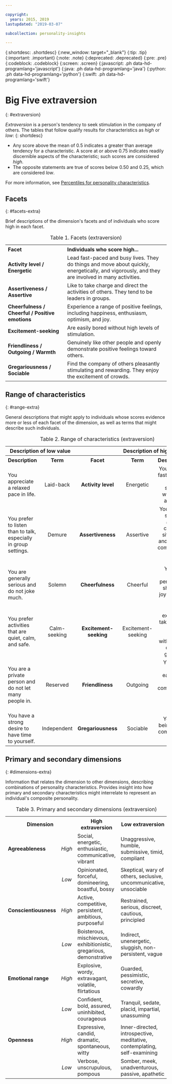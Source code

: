 ```yaml
---

copyright:
  years: 2015, 2019
lastupdated: "2019-03-07"

subcollection: personality-insights

---
```


{:shortdesc: .shortdesc}
{:new_window: target="_blank"}
{:tip: .tip}
{:important: .important}
{:note: .note}
{:deprecated: .deprecated}
{:pre: .pre}
{:codeblock: .codeblock}
{:screen: .screen}
{:javascript: .ph data-hd-programlang='javascript'}
{:java: .ph data-hd-programlang='java'}
{:python: .ph data-hd-programlang='python'}
{:swift: .ph data-hd-programlang='swift'}

# Big Five extraversion
{: #extraversion}

*Extraversion* is a person's tendency to seek stimulation in the company of others. The tables that follow qualify results for characteristics as *high* or *low*:
{: shortdesc}

-   Any score above the mean of 0.5 indicates a greater than average tendency for a characteristic. A score at or above 0.75 indicates readily discernible aspects of the characteristic; such scores are considered *high*.
-   The opposite statements are true of scores below 0.50 and 0.25, which are considered *low*.

For more information, see [Percentiles for personality characteristics](/docs/services/personality-insights?topic=personality-insights-numeric#percentiles).

## Facets
{: #facets-extra}

Brief descriptions of the dimension's facets and of individuals who score high in each facet.

<table>
  <caption>Table 1. Facets (extraversion)</caption>
  <tr>
    <th style="text-align:left">Facet</th>
    <th style="text-align:left">Individuals who score high...</th>
  </tr>
  <tr>
    <td><strong>Activity level / Energetic</strong></td>
    <td>Lead fast-paced and busy lives. They do things and move about quickly,
    energetically, and vigorously, and they are involved in many activities.</td>
  </tr>
  <tr>
    <td><strong>Assertiveness / Assertive</strong></td>
    <td>Like to take charge and direct the activities of others. They tend to be
    leaders in groups.</td>
  </tr>
  <tr>
    <td><strong>Cheerfulness / Cheerful / Positive emotions</strong></td>
    <td>Experience a range of positive feelings, including happiness, enthusiasm,
    optimism, and joy.</td>
  </tr>
  <tr>
    <td><strong>Excitement-seeking</strong></td>
    <td>Are easily bored without high levels of stimulation.</td>
  </tr>
  <tr>
    <td><strong>Friendliness / Outgoing / Warmth</strong></td>
    <td>Genuinely like other people and openly demonstrate positive feelings
    toward others.</td>
  </tr>
  <tr>
    <td><strong>Gregariousness / Sociable</strong></td>
    <td>Find the company of others pleasantly stimulating and rewarding.
    They enjoy the excitement of crowds.</td>
  </tr>
</table>

## Range of characteristics
{: #range-extra}

General descriptions that might apply to individuals whose scores evidence more or less of each facet of the dimension, as well as terms that might describe such individuals.

<table summary="For the facet listed in the middle column of each row, the first two columns provide a description and a term for individuals with low scores for the facet, and the last two columns provide a term and a description for individuals with high scores for the facet.">
  <caption>Table 2. Range of characteristics (extraversion)</caption>
  <tr>
    <th id="lowValue" colspan="2" style="text-align:center">
      Description of low value
    </th>
    <th id="blank"></th>
    <th id="highValue" colspan="2" style="text-align:center">
      Description of high value
    </th>
  </tr>
  <tr>
    <th id="lowDescription" headers="lowValue" style="text-align:left; width:23%">
      Description
    </th>
    <th id="lowTerm" headers="lowValue" style="text-align:center; width:16%">
      Term
    </th>
    <th id="facet" headers="blank" style="text-align:center; width:16%">
      Facet
    </th>
    <th id="highTerm" headers="highValue" style="text-align:center; width:16%">
      Term
    </th>
    <th id="highDescription" headers="highValue" style="text-align:right">
      Description
    </th>
  </tr>
  <tr>
    <td headers="lowValue lowDescription" style="text-align:left">
      You appreciate a relaxed pace in life.
    </td>
    <td headers="lowValue lowTerm" style="text-align:center">
      Laid-back
    </td>
    <td headers="blank facet" style="text-align:center">
      <strong>Activity level</strong>
    </td>
    <td headers="highValue highTerm" style="text-align:center">
      Energetic
    </td>
    <td headers="highValue highDescription" style="text-align:right">
      You enjoy a fast-paced, busy schedule with many activities.
    </td>
  </tr>
  <tr>
    <td headers="lowValue lowDescription" style="text-align:left">
      You prefer to listen than to talk, especially in group settings.
    </td>
    <td headers="lowValue lowTerm" style="text-align:center">
      Demure
    </td>
    <td headers="blank facet" style="text-align:center">
      <strong>Assertiveness</strong>
    </td>
    <td headers="highValue highTerm" style="text-align:center">
      Assertive
    </td>
    <td headers="highValue highDescription" style="text-align:right">
      You tend to speak up and take charge of situations, and you are
      comfortable leading groups.
    </td>
  </tr>
  <tr>
    <td headers="lowValue lowDescription" style="text-align:left">
      You are generally serious and do not joke much.
    </td>
    <td headers="lowValue lowTerm" style="text-align:center">
      Solemn
    </td>
    <td headers="blank facet" style="text-align:center">
      <strong>Cheerfulness</strong>
    </td>
    <td headers="highValue highTerm" style="text-align:center">
      Cheerful
    </td>
    <td headers="highValue highDescription" style="text-align:right">
      You are a joyful person and share that joy with the world.
    </td>
  </tr>
  <tr>
    <td headers="lowValue lowDescription" style="text-align:left">
      You prefer activities that are quiet, calm, and safe.
    </td>
    <td headers="lowValue lowTerm" style="text-align:center">
      Calm-seeking
    </td>
    <td headers="blank facet" style="text-align:center">
      <strong>Excitement-seeking</strong>
    </td>
    <td headers="highValue highTerm" style="text-align:center">
      Excitement-seeking
    </td>
    <td headers="highValue highDescription" style="text-align:right">
      You are excited by taking risks and feel bored without lots of action
      going on.
    </td>
  </tr>
  <tr>
    <td headers="lowValue lowDescription" style="text-align:left">
      You are a private person and do not let many people in.
    </td>
    <td headers="lowValue lowTerm" style="text-align:center">
      Reserved
    </td>
    <td headers="blank facet" style="text-align:center">
      <strong>Friendliness</strong>
    </td>
    <td headers="highValue highTerm" style="text-align:center">
      Outgoing
    </td>
    <td headers="highValue highDescription" style="text-align:right">
      You make friends easily and feel comfortable around other people.
    </td>
  </tr>
  <tr>
    <td headers="lowValue lowDescription" style="text-align:left">
      You have a strong desire to have time to yourself.
    </td>
    <td headers="lowValue lowTerm" style="text-align:center">
      Independent
    </td>
    <td headers="blank facet" style="text-align:center">
      <strong>Gregariousness</strong>
    </td>
    <td headers="highValue highTerm" style="text-align:center">
      Sociable
    </td>
    <td headers="highValue highDescription" style="text-align:right">
      You enjoy being in the company of others.
    </td>
  </tr>
</table>

## Primary and secondary dimensions
{: #dimensions-extra}

Information that relates the dimension to other dimensions, describing combinations of personality characteristics. Provides insight into how primary and secondary characteristics might interrelate to represent an individual's composite personality.

<table>
  <caption>Table 3. Primary and secondary dimensions (extraversion)</caption>
  <tr>
    <th colspan="2" style="width:30%">Dimension</th>
    <th style="width:35%">High extraversion</th>
    <th style="width:35%">Low extraversion</th>
  </tr>
  <tr>
    <td style="text-align:left"><strong>Agreeableness</strong></td>
    <td style="text-align:center"><em>High</em></td>
    <td>Social, energetic, enthusiastic, communicative, vibrant</td>
    <td>Unaggressive, humble, submissive, timid, compliant</td>
  </tr>
  <tr>
    <td></td>
    <td style="text-align:center"><em>Low</em></td>
    <td>Opinionated, forceful, domineering, boastful, bossy</td>
    <td>Skeptical, wary of others, seclusive, uncommunicative, unsociable</td>
  </tr>
  <tr>
    <td style="text-align:left"><strong>Conscientiousness</strong></td>
    <td style="text-align:center"><em>High</em></td>
    <td>Active, competitive, persistent, ambitious, purposeful</td>
    <td>Restrained, serious, discreet, cautious, principled</td>
  </tr>
  <tr>
    <td></td>
    <td style="text-align:center"><em>Low</em></td>
    <td>Boisterous, mischievous, exhibitionistic, gregarious, demonstrative</td>
    <td>Indirect, unenergetic, sluggish, non-persistent, vague</td>
  </tr>
  <tr>
    <td style="text-align:left"><strong>Emotional range</strong></td>
    <td style="text-align:center"><em>High</em></td>
    <td>Explosive, wordy, extravagant, volatile, flirtatious</td>
    <td>Guarded, pessimistic, secretive, cowardly</td>
  </tr>
  <tr>
    <td></td>
    <td style="text-align:center"><em>Low</em></td>
    <td>Confident, bold, assured, uninhibited, courageous</td>
    <td>Tranquil, sedate, placid, impartial, unassuming</td>
  </tr>
  <tr>
    <td style="text-align:left"><strong>Openness</strong></td>
    <td style="text-align:center"><em>High</em></td>
    <td>Expressive, candid, dramatic, spontaneous, witty</td>
    <td>Inner-directed, introspective, meditative, contemplating, self-examining</td>
  </tr>
  <tr>
    <td></td>
    <td style="text-align:center"><em>Low</em></td>
    <td>Verbose, unscrupulous, pompous</td>
    <td>Somber, meek, unadventurous, passive, apathetic</td>
  </tr>
</table>
